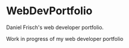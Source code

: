 # WebDevPortfolio
Daniel Frisch's web developer portfolio.

Work in progress of my web developer portfolio
